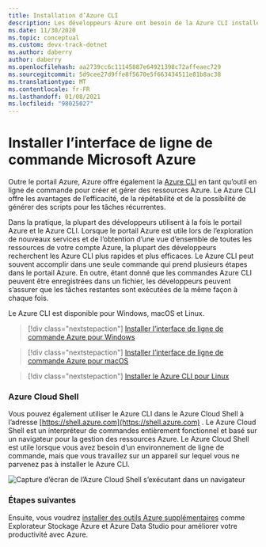 ```yaml
---
title: Installation d’Azure CLI
description: Les développeurs Azure ont besoin de la Azure CLI installée, cet article explique pourquoi vous avez besoin de l’interface CLI et de l’emplacement où la télécharger et l’installer à partir de.
ms.date: 11/30/2020
ms.topic: conceptual
ms.custom: devx-track-dotnet
ms.author: daberry
author: daberry
ms.openlocfilehash: aa2739cc6c11145887e64921398c72affeaec729
ms.sourcegitcommit: 5d9cee27d9ffe8f5670e5f663434511e81b8ac38
ms.translationtype: MT
ms.contentlocale: fr-FR
ms.lasthandoff: 01/08/2021
ms.locfileid: "98025027"
---
```

# <a name="install-the-azure-cli"></a>Installer l’interface de ligne de commande Microsoft Azure

Outre le portail Azure, Azure offre également la [Azure CLI](/cli/azure/) en tant qu’outil en ligne de commande pour créer et gérer des ressources Azure. Le Azure CLI offre les avantages de l’efficacité, de la répétabilité et de la possibilité de générer des scripts pour les tâches récurrentes.  

Dans la pratique, la plupart des développeurs utilisent à la fois le portail Azure et le Azure CLI. Lorsque le portail Azure est utile lors de l’exploration de nouveaux services et de l’obtention d’une vue d’ensemble de toutes les ressources de votre compte Azure, la plupart des développeurs recherchent les Azure CLI plus rapides et plus efficaces.  Le Azure CLI peut souvent accomplir dans une seule commande qui prend plusieurs étapes dans le portail Azure.  En outre, étant donné que les commandes Azure CLI peuvent être enregistrées dans un fichier, les développeurs peuvent s’assurer que les tâches restantes sont exécutées de la même façon à chaque fois.

Le Azure CLI est disponible pour Windows, macOS et Linux.

> [!div class="nextstepaction"]
> [Installer l’interface de ligne de commande Azure pour Windows](/cli/azure/install-azure-cli-windows?tabs=azure-cli)

> [!div class="nextstepaction"]
> [Installer l’interface de ligne de commande Azure pour macOS](/cli/azure/install-azure-cli-macos)

> [!div class="nextstepaction"]
> [Installer le Azure CLI pour Linux](/cli/azure/install-azure-cli-linux)

### <a name="azure-cloud-shell"></a>Azure Cloud Shell

Vous pouvez également utiliser le Azure CLI dans le Azure Cloud Shell à l’adresse [https://shell.azure.com](https://shell.azure.com) .  Le Azure Cloud Shell est un interpréteur de commandes entièrement fonctionnel et basé sur un navigateur pour la gestion des ressources Azure.  Le Azure Cloud Shell est utile lorsque vous avez besoin d’un environnement de ligne de commande, mais que vous travaillez sur un appareil sur lequel vous ne parvenez pas à installer le Azure CLI.

![Capture d’écran de l’Azure Cloud Shell s’exécutant dans un navigateur](media/azure-cloud-shell.png)

### <a name="next-steps"></a>Étapes suivantes

Ensuite, vous voudrez [installer des outils Azure supplémentaires](./azure-tools.md) comme Explorateur Stockage Azure et Azure Data Studio pour améliorer votre productivité avec Azure.
